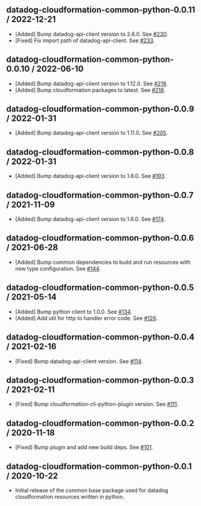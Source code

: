 ## datadog-cloudformation-common-python-0.0.11 / 2022-12-21

* [Added] Bump datadog-api-client version to 2.6.0. See [#230](https://github.com/DataDog/datadog-cloudformation-resources/pull/230).
* [Fixed] Fix import path of datadog-api-client. See [#233](https://github.com/DataDog/datadog-cloudformation-resources/pull/233).

## datadog-cloudformation-common-python-0.0.10 / 2022-06-10

* [Added] Bump datadog-api-client version to 1.12.0. See [#219](https://github.com/DataDog/datadog-cloudformation-resources/pull/219).
* [Added] Bump cloudformation packages to latest. See [#218](https://github.com/DataDog/datadog-cloudformation-resources/pull/218).

## datadog-cloudformation-common-python-0.0.9 / 2022-01-31

* [Added] Bump datadog-api-client version to 1.11.0. See [#205](https://github.com/DataDog/datadog-cloudformation-resources/pull/205).

## datadog-cloudformation-common-python-0.0.8 / 2022-01-31

* [Added] Bump datadog-api-client version to 1.8.0. See [#193](https://github.com/DataDog/datadog-cloudformation-resources/pull/193).

## datadog-cloudformation-common-python-0.0.7 / 2021-11-09

* [Added] Bump datadog-api-client version to 1.6.0. See [#174](https://github.com/DataDog/datadog-cloudformation-resources/pull/174).

## datadog-cloudformation-common-python-0.0.6 / 2021-06-28

* [Added] Bump common dependencies to build and run resources with new type configuration. See [#144](https://github.com/DataDog/datadog-cloudformation-resources/pull/144).

## datadog-cloudformation-common-python-0.0.5 / 2021-05-14

* [Added] Bump python client to 1.0.0. See [#134](https://github.com/DataDog/datadog-cloudformation-resources/pull/134).
* [Added] Add util for http to handler error code. See [#126](https://github.com/DataDog/datadog-cloudformation-resources/pull/126).

## datadog-cloudformation-common-python-0.0.4 / 2021-02-16

* [Fixed] Bump datadog-api-client version. See [#114](https://github.com/DataDog/datadog-cloudformation-resources/pull/114).

## datadog-cloudformation-common-python-0.0.3 / 2021-02-11

* [Fixed] Bump cloudformation-cli-python-plugin version. See [#111](https://github.com/DataDog/datadog-cloudformation-resources/pull/111).

## datadog-cloudformation-common-python-0.0.2 / 2020-11-18

* [Fixed] Bump plugin and add new build deps. See [#101](https://github.com/DataDog/datadog-cloudformation-resources/pull/101).

## datadog-cloudformation-common-python-0.0.1 / 2020-10-22

* Initial release of the common base package used for datadog cloudformation resources written in python.
